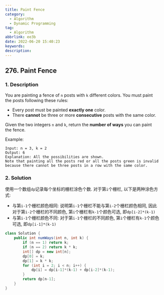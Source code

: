 ```yaml
---
title: Paint Fence
category:
  - Algorithm
  - Dynamic Programming
tag:
  - Algorithm
abbrlink: ee3b
date: 2022-06-20 15:40:23
keywords:
description:
---
```


## 276. Paint Fence
### 1. Description
You are painting a fence of `n` posts with `k` different colors. You must paint the posts following these rules:
* Every post must be painted **exactly one** color.
* There **cannot** be three or more **consecutive** posts with the same color.

Given the two integers `n` and `k`, return the **number of ways** you can paint the fence.

Example:
```
Input: n = 3, k = 2
Output: 6
Explanation: All the possibilities are shown.
Note that painting all the posts red or all the posts green is invalid because there cannot be three posts in a row with the same color.
```

### 2. Solution
使用一个数组`dp`记录每个坐标的栅栏涂色个数. 对于第`i`个栅栏, 以下是两种涂色方式:
* 与第`i-1`个栅栏颜色相同: 说明第`i-1`个栅栏不能与第`i-2`个栅栏颜色相同, 因此对于第`i-2`个栅栏的不同颜色, 第`i`个栅栏有`k-1`个颜色可选, 即`dp[i-2]*(k-1)`
* 与第`i-1`个栅栏颜色不同: 对于第`i-1`个栅栏的不同颜色, 第`i`个栅栏有`k-1`个颜色可选, 即`dp[i-1]*(k-1)`

```java
class Solution {
    public int numWays(int n, int k) {
        if (n == 1) return k;
        if (n == 2) return k * k;
        int[] dp = new int[n];
        dp[0] = k;
        dp[1] = k * k;
        for (int i = 2; i < n; i++) {
            dp[i] = dp[i-1]*(k-1) + dp[i-2]*(k-1);
        }
        return dp[n-1];
    }
}
```
